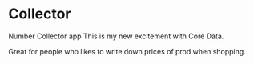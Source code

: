 # Collector
Number Collector app
This is my new excitement with Core Data.

Great for people who likes to write down prices of prod when shopping.
